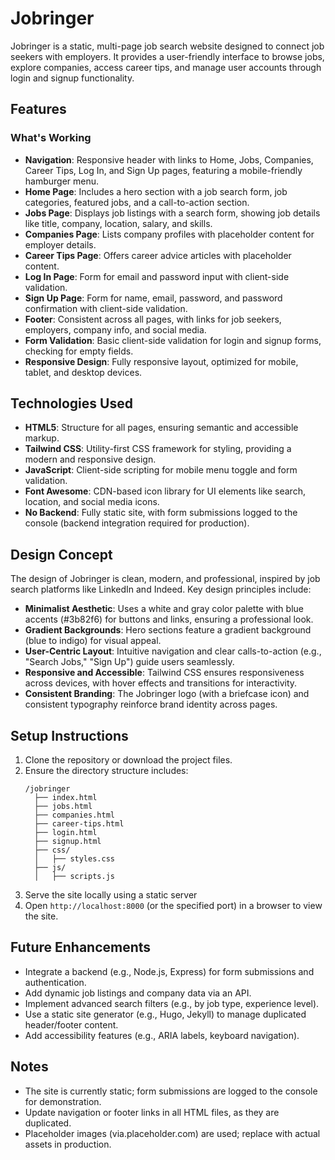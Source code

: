  # Jobringer

Jobringer is a static, multi-page job search website designed to connect job seekers with employers. It provides a user-friendly interface to browse jobs, explore companies, access career tips, and manage user accounts through login and signup functionality.

## Features

### What's Working
- **Navigation**: Responsive header with links to Home, Jobs, Companies, Career Tips, Log In, and Sign Up pages, featuring a mobile-friendly hamburger menu.
- **Home Page**: Includes a hero section with a job search form, job categories, featured jobs, and a call-to-action section.
- **Jobs Page**: Displays job listings with a search form, showing job details like title, company, location, salary, and skills.
- **Companies Page**: Lists company profiles with placeholder content for employer details.
- **Career Tips Page**: Offers career advice articles with placeholder content.
- **Log In Page**: Form for email and password input with client-side validation.
- **Sign Up Page**: Form for name, email, password, and password confirmation with client-side validation.
- **Footer**: Consistent across all pages, with links for job seekers, employers, company info, and social media.
- **Form Validation**: Basic client-side validation for login and signup forms, checking for empty fields.
- **Responsive Design**: Fully responsive layout, optimized for mobile, tablet, and desktop devices.

## Technologies Used
- **HTML5**: Structure for all pages, ensuring semantic and accessible markup.
- **Tailwind CSS**: Utility-first CSS framework for styling, providing a modern and responsive design.
- **JavaScript**: Client-side scripting for mobile menu toggle and form validation.
- **Font Awesome**: CDN-based icon library for UI elements like search, location, and social media icons.
- **No Backend**: Fully static site, with form submissions logged to the console (backend integration required for production).

## Design Concept
The design of Jobringer is clean, modern, and professional, inspired by job search platforms like LinkedIn and Indeed. Key design principles include:
- **Minimalist Aesthetic**: Uses a white and gray color palette with blue accents (#3b82f6) for buttons and links, ensuring a professional look.
- **Gradient Backgrounds**: Hero sections feature a gradient background (blue to indigo) for visual appeal.
- **User-Centric Layout**: Intuitive navigation and clear calls-to-action (e.g., "Search Jobs," "Sign Up") guide users seamlessly.
- **Responsive and Accessible**: Tailwind CSS ensures responsiveness across devices, with hover effects and transitions for interactivity.
- **Consistent Branding**: The Jobringer logo (with a briefcase icon) and consistent typography reinforce brand identity across pages.

## Setup Instructions
1. Clone the repository or download the project files.
2. Ensure the directory structure includes:
   ```
   /jobringer
     ├── index.html
     ├── jobs.html
     ├── companies.html
     ├── career-tips.html
     ├── login.html
     ├── signup.html
     ├── css/
     │   ├── styles.css
     ├── js/
     │   ├── scripts.js
   ```
3. Serve the site locally using a static server
4. Open `http://localhost:8000` (or the specified port) in a browser to view the site.

## Future Enhancements
- Integrate a backend (e.g., Node.js, Express) for form submissions and authentication.
- Add dynamic job listings and company data via an API.
- Implement advanced search filters (e.g., by job type, experience level).
- Use a static site generator (e.g., Hugo, Jekyll) to manage duplicated header/footer content.
- Add accessibility features (e.g., ARIA labels, keyboard navigation).

## Notes
- The site is currently static; form submissions are logged to the console for demonstration.
- Update navigation or footer links in all HTML files, as they are duplicated.
- Placeholder images (via.placeholder.com) are used; replace with actual assets in production.